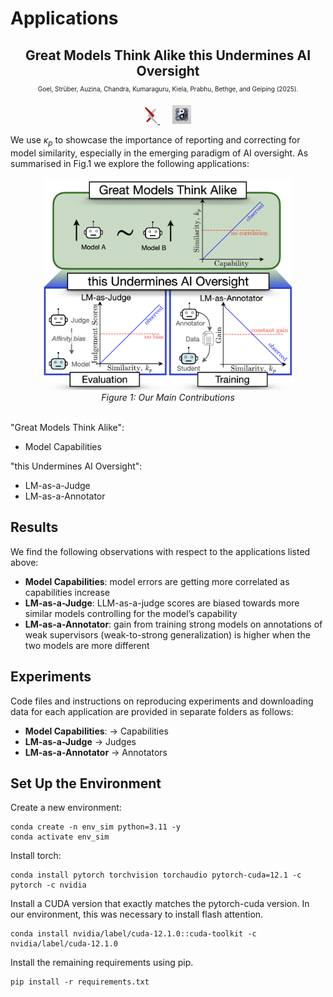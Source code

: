 # Applications
<h2 align="center">
Great Models Think Alike this Undermines AI Oversight <br>
<span style="font-size: x-small; font-weight: normal;">Goel, Strüber, Auzina, Chandra, Kumaraguru, Kiela, Prabhu, Bethge, and Geiping (2025).</span>
</h2>

<p align="center">
  <a href="https://arxiv.org/abs/XXXX.XXXXX" target="_blank">
    <img src="images/arxiv.png" alt="arXiv" width="20">
  </a>
  &nbsp;&nbsp;&nbsp;&nbsp;
  <a href="https://model-similarity.github.io/" target="_blank">
    <img src="images/model_similarity_logo.jpeg" alt="project" width="30">
  </a>
</p>


We use $\kappa_p$ to showcase the importance of reporting and correcting for model similarity, especially in the emerging paradigm of AI oversight. As summarised in Fig.1 we explore the following applications:

<p align="center">
  <img src="./images/contributions.png" alt="Our Main Contributions" width="400">
  <br/>
     <em>Figure 1: Our Main Contributions</em>
  <br/><br/>
</p>

<div style="flex: 1;">
        "Great Models Think Alike":
        <ul>
            <li>Model Capabilities</li>
        </ul>
       "this Undermines AI Oversight":
        <ul>
            <li>LM-as-a-Judge</li>
            <li>LM-as-a-Annotator</li>
        </ul>
</div>


## Results
We find the following observations with respect to the applications listed above:
- **Model Capabilities**: model errors are getting more correlated as capabilities increase
- **LM-as-a-Judge**: LLM-as-a-judge scores are biased towards more similar
models controlling for the model’s capability
- **LM-as-a-Annotator**: gain from training strong models on annotations of weak supervisors
(weak-to-strong generalization) is higher when the two models are more different 


## Experiments 
Code files and instructions on reproducing experiments and downloading data for each application are provided in separate folders as follows:

- **Model Capabilities**: $\rightarrow$ Capabilities 
- **LM-as-a-Judge** $\rightarrow$ Judges
- **LM-as-a-Annotator** $\rightarrow$ Annotators

## Set Up the Environment

Create a new environment:

```
conda create -n env_sim python=3.11 -y
conda activate env_sim
```

Install torch:

```
conda install pytorch torchvision torchaudio pytorch-cuda=12.1 -c pytorch -c nvidia
```

Install a CUDA version that exactly matches the pytorch-cuda version. In our environment, this was necessary to install flash attention.

```
conda install nvidia/label/cuda-12.1.0::cuda-toolkit -c nvidia/label/cuda-12.1.0
```

Install the remaining requirements using pip.

```
pip install -r requirements.txt
```
